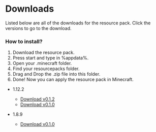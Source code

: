 # Downloads

Listed below are all of the downloads for the resource pack. Click the versions to go to the download.

### How to install?

1. Download the resource pack.
2. Press start and type in %appdata%.
3. Open your .minecraft folder.
4. Find your resourcepacks folder.
5. Drag and Drop the .zip file into this folder.
6. Done! Now you can apply the resource pack in Minecraft.

- 1.12.2
    - [Download v0.1.2](http://www.mediafire.com/file/gf5d4v52uvdu0z7/Better_Minecraft_1.12.2_v0.1.2.zip)
    - [Download v0.1.0](http://www.mediafire.com/file/0k6ec6e1vqqv2gg/Better_Minecraft_1.12.2_v0.1.0.zip)
    
- 1.8.9
    - [Download v0.1.0](http://www.mediafire.com/file/hqevh0gqkk3eoe9/Better%20Minecraft%201.8.9%20v0.1.0.zip)
